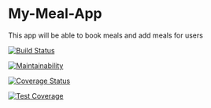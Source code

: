 # My-Meal-App

This app will be able to book meals and add meals for users

[![Build Status](https://travis-ci.org/davidfrank96/My-Meal-App.svg?branch=develop)](https://travis-ci.org/davidfrank96/My-Meal-App)

[![Maintainability](https://api.codeclimate.com/v1/badges/e0ebb43c55f51089c234/maintainability)](https://codeclimate.com/github/davidfrank96/My-Meal-App/maintainability)


[![Coverage Status](https://coveralls.io/repos/github/davidfrank96/My-Meal-App/badge.svg?branch=develop)](https://coveralls.io/github/davidfrank96/My-Meal-App?branch=develop)

[![Test Coverage](https://api.codeclimate.com/v1/badges/e0ebb43c55f51089c234/test_coverage)](https://codeclimate.com/github/davidfrank96/My-Meal-App/test_coverage)